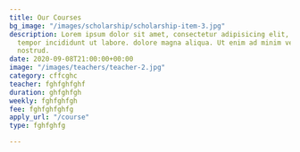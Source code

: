 ```yaml
---
title: Our Courses
bg_image: "/images/scholarship/scholarship-item-3.jpg"
description: Lorem ipsum dolor sit amet, consectetur adipisicing elit, sed do eiusmod
  tempor incididunt ut labore. dolore magna aliqua. Ut enim ad minim veniam, quis
  nostrud.
date: 2020-09-08T21:00:00+00:00
image: "/images/teachers/teacher-2.jpg"
category: cffcghc
teacher: fghfghfghf
duration: ghfghfgh
weekly: fghfghfgh
fee: fghfghfghfg
apply_url: "/course"
type: fghfghfg

---
```

